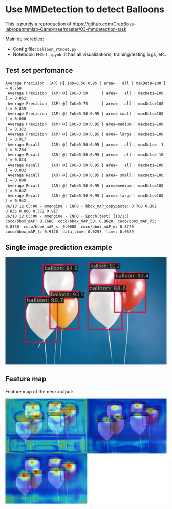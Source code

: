 # Use MMDetection to detect Balloons

This is purely a reproduction of https://github.com/CrabBoss-lab/openmmlab-Camp/tree/master/03-mmdetection-task

Main deliverables:
- Config file: `balloon_rtmdet.py`
- Notebook: `MMDet.ipynb`. It has all visualizations, training/testing logs, etc.

## Test set perfomance
```
Average Precision  (AP) @[ IoU=0.50:0.95 | area=   all | maxDets=100 ] = 0.768
 Average Precision  (AP) @[ IoU=0.50      | area=   all | maxDets=100 ] = 0.862
 Average Precision  (AP) @[ IoU=0.75      | area=   all | maxDets=100 ] = 0.835
 Average Precision  (AP) @[ IoU=0.50:0.95 | area= small | maxDets=100 ] = 0.000
 Average Precision  (AP) @[ IoU=0.50:0.95 | area=medium | maxDets=100 ] = 0.372
 Average Precision  (AP) @[ IoU=0.50:0.95 | area= large | maxDets=100 ] = 0.917
 Average Recall     (AR) @[ IoU=0.50:0.95 | area=   all | maxDets=  1 ] = 0.254
 Average Recall     (AR) @[ IoU=0.50:0.95 | area=   all | maxDets= 10 ] = 0.814
 Average Recall     (AR) @[ IoU=0.50:0.95 | area=   all | maxDets=100 ] = 0.832
 Average Recall     (AR) @[ IoU=0.50:0.95 | area= small | maxDets=100 ] = 0.000
 Average Recall     (AR) @[ IoU=0.50:0.95 | area=medium | maxDets=100 ] = 0.642
 Average Recall     (AR) @[ IoU=0.50:0.95 | area= large | maxDets=100 ] = 0.942
06/18 12:05:00 - mmengine - INFO - bbox_mAP_copypaste: 0.768 0.862 0.835 0.000 0.372 0.917
06/18 12:05:00 - mmengine - INFO - Epoch(test) [13/13]    coco/bbox_mAP: 0.7680  coco/bbox_mAP_50: 0.8620  coco/bbox_mAP_75: 0.8350  coco/bbox_mAP_s: 0.0000  coco/bbox_mAP_m: 0.3720  coco/bbox_mAP_l: 0.9170  data_time: 0.0257  time: 0.0659
```

## Single image prediction example

<img src="single_pred.png" width="800">

## Feature map

Feature map of the neck output:

<img src="feature_map.png" width="800">
